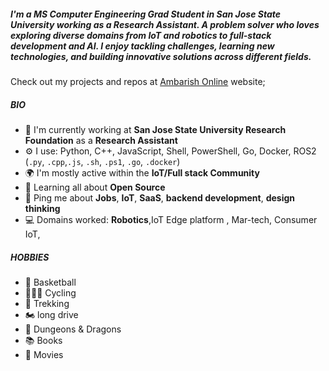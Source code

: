 
##### I'm a MS Computer Engineering Grad Student in San Jose State University working as a **Research Assistant**. A problem solver who loves exploring diverse domains from IoT and robotics to full-stack development and AI. I enjoy tackling challenges, learning new technologies, and building innovative solutions across different fields.
Check out my projects and repos at [Ambarish Online](https://ambarishgk.github.io/) website;

##### BIO

- 🏢 I'm currently working at **San Jose State University Research Foundation** as a **Research Assistant**
- ⚙️  I use:  Python, C++, JavaScript, Shell, PowerShell, Go, Docker, ROS2 (`.py`, `.cpp`,`.js`, `.sh`, `.ps1`, `.go`, `.docker`)
- 🌍 I'm mostly active within the **IoT/Full stack Community**
- 🌱 Learning all about **Open Source**
- 💬 Ping me about **Jobs**, **IoT**, **SaaS**, **backend development**, **design thinking**
- 💻 Domains worked: **Robotics**,IoT Edge platform , Mar-tech, Consumer IoT, 


##### HOBBIES

- 🏀 Basketball
- 🚵🏽‍♂️ Cycling
- 🥾 Trekking
- 🏍️ long drive
- 🐲 Dungeons & Dragons
- 📚 Books
- 🎥 Movies

<!--
**AmbarishGK/AmbarishGK** is a ✨ _special_ ✨ repository because its `README.md` (this file) appears on your GitHub profile.

Here are some ideas to get you started:

- 🔭 I’m currently working on ...
- 🌱 I’m currently learning ...
- 👯 I’m looking to collaborate on ...
- 🤔 I’m looking for help with ...
- 💬 Ask me about ...
- 📫 How to reach me: ...
- 😄 Pronouns: ...
- ⚡ Fun fact: ...
-->
